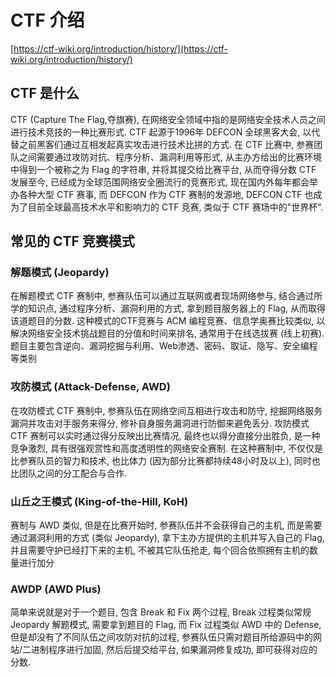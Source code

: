 # CTF 介绍

[https://ctf-wiki.org/introduction/history/](https://ctf-wiki.org/introduction/history/)

## CTF 是什么

CTF (Capture The Flag,夺旗赛), 在网络安全领域中指的是网络安全技术人员之间进行技术竞技的一种比赛形式. CTF 起源于1996年 DEFCON 全球黑客大会, 以代替之前黑客们通过互相发起真实攻击进行技术比拼的方式.
	在 CTF 比赛中, 参赛团队之间需要通过攻防对抗、程序分析、漏洞利用等形式, 从主办方给出的比赛环境中得到一个被称之为 Flag 的字符串, 并将其提交给比赛平台, 从而夺得分数
CTF 发展至今, 已经成为全球范围网络安全圈流行的竞赛形式, 现在国内外每年都会举办各种大型 CTF 赛事, 而 DEFCON 作为 CTF 赛制的发源地, DEFCON CTF 也成为了目前全球最高技术水平和影响力的 CTF 竞赛, 类似于 CTF 赛场中的"世界杯".

## 常见的 CTF 竞赛模式

### 解题模式 (Jeopardy)

在解题模式 CTF 赛制中, 参赛队伍可以通过互联网或者现场网络参与, 结合通过所学的知识点, 通过程序分析、漏洞利用的方式, 拿到题目服务器上的 Flag, 从而取得该道题目的分数. 这种模式的CTF竞赛与 ACM 编程竞赛、信息学奥赛比较类似, 以解决网络安全技术挑战题目的分值和时间来排名, 通常用于在线选拔赛 (线上初赛). 题目主要包含逆向、漏洞挖掘与利用、Web渗透、密码、取证、隐写、安全编程等类别

### 攻防模式 (Attack-Defense, AWD)

在攻防模式 CTF 赛制中, 参赛队伍在网络空间互相进行攻击和防守, 挖掘网络服务漏洞并攻击对手服务来得分, 修补自身服务漏洞进行防御来避免丢分. 攻防模式 CTF 赛制可以实时通过得分反映出比赛情况, 最终也以得分直接分出胜负, 是一种竞争激烈, 具有很强观赏性和高度透明性的网络安全赛制. 在这种赛制中, 不仅仅是比参赛队员的智力和技术, 也比体力 (因为部分比赛都持续48小时及以上), 同时也比团队之间的分工配合与合作.

### 山丘之王模式 (King-of-the-Hill, KoH)

赛制与 AWD 类似, 但是在比赛开始时, 参赛队伍并不会获得自己的主机, 而是需要通过漏洞利用的方式 (类似 Jeopardy), 拿下主办方提供的主机并写入自己的 Flag, 并且需要守护已经打下来的主机, 不被其它队伍抢走, 每个回合依照拥有主机的数量进行加分

### AWDP (AWD Plus)

简单来说就是对于一个题目, 包含 Break 和 Fix 两个过程, Break 过程类似常规 Jeopardy 解题模式, 需要拿到题目的 Flag, 而 Fix 过程类似 AWD 中的 Defense, 但是却没有了不同队伍之间攻防对抗的过程, 参赛队伍只需对题目所给源码中的网站/二进制程序进行加固, 然后后提交给平台, 如果漏洞修复成功, 即可获得对应的分数.
